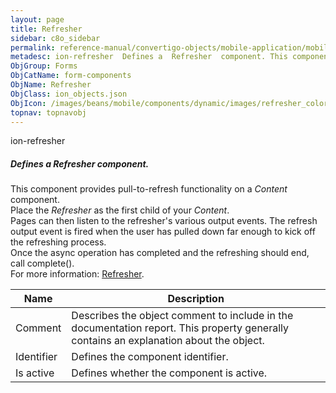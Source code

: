 ```yaml
---
layout: page
title: Refresher
sidebar: c8o_sidebar
permalink: reference-manual/convertigo-objects/mobile-application/mobile-components/form-components/refresher/
metadesc: ion-refresher  Defines a  Refresher  component. This component provides pull-to-refresh functionality on a  Content  component. Place the  Refresher  
ObjGroup: Forms
ObjCatName: form-components
ObjName: Refresher
ObjClass: ion_objects.json
ObjIcon: /images/beans/mobile/components/dynamic/images/refresher_color_32x32.png
topnav: topnavobj
---
```

ion-refresher<br/>

##### Defines a <i>Refresher</i> component.<br/>
This component provides pull-to-refresh functionality on a <i>Content</i> component.<br/>
Place the <i>Refresher</i> as the first child of your <i>Content</i>.<br/>
Pages can then listen to the refresher's various output events. The refresh output event is fired when the user has pulled down far enough to kick off the refreshing process.<br/>
 Once the async operation has completed and the refreshing should end, call complete().<br/>
 For more information: <a href='https://ionicframework.com/docs/v3/api/components/refresher/Refresher/'>Refresher</a>.

Name | Description 
--- | ---
Comment | Describes the object comment to include in the documentation report.  This property generally contains an explanation about the object. 
Identifier | Defines the component identifier.  
Is active | Defines whether the component is active. 


